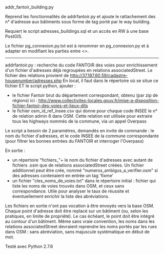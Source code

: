 addr_fantoir_building.py

Reprend les fonctionnalités de addrfantoir.py et ajoute le rattachement des n° d'adresse aux bâtiments sous forme de tag porté par le way building.

Requiert le script adresses_buildings.sql et un accès en RW à une base PostGIS.

Le fichier pg_connexion.py.txt est à renommer en pg_connexion.py et à adapter en modifiant les parties entre <>.

***************
addrfantoir.py : recherche du code FANTOIR des voies pour enrichissement d'un fichier d'adresses déjà regroupées en relations associatedStreet.
Le fichier des relations provient de http://37.187.60.59/cadastre-housenumber/adresses.php
En local, il faut dans le répertoire où se situe ce fichier ET le script python, ajouter :
- le fichier Fantoir brut du département correspondant, obtenu (par zip de régions) ici :
http://www.collectivites-locales.gouv.fr/mise-a-disposition-fichier-fantoir-des-voies-et-lieux-dits
- le fichier osm_id_ref_insee.csv qui donne pour chaque code INSEE le n° de relation admin 8 dans OSM. Cette relation est utilisée pour extraire tous les highways nommés de la commune, via un appel Overpass

Le script a besoin de 2 paramètres, demandés en invite de commande : le nom du fichier d'adresses, et le code INSEE de la commune correspondante (pour filtrer les bonnes entrées du FANTOIR et interroger l'Overpass)

En sortie :
- un répertoire "fichiers_"+ le nom du fichier d'adresses avec autant de fichiers .osm que de relations associatedStreet créées. Un fichier additionnel peut être crée, nommé "numeros_ambigus_a_verifier.osm" si des adresses contenaient en entrée un tag 'fixme'
- un fichier "cles_noms_de_voies.txt" dans le répertoire initial : fichier qui liste les noms de voies trouvés dans OSM, et ceux sans correspondance. Utile pour analyser le taux de réussite et éventuellement enrichir la liste des abréviations.

Les fichiers en sortie n'ont pas vocation à être envoyés vers la base OSM. Chaque point d'adresse doit être replacé sur un bâtiment (ou, selon les pratiques, en limite de propriété). Le cas échéant, le point doit être intégré au contour d'un bâtiment. Même sans vraie convention, les noms dans les relations associatedStreet devraient reprendre les noms portés par les rues dans OSM : sans abréviation, sans majuscule systématique en début de mot.

Testé avec Python 2.7.6
